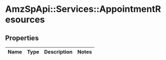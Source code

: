 # AmzSpApi::Services::AppointmentResources

## Properties
Name | Type | Description | Notes
------------ | ------------- | ------------- | -------------

